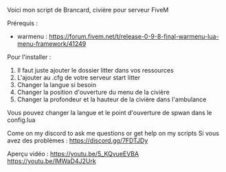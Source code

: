 Voici mon script de Brancard, civière pour serveur FiveM

Prérequis :
- warmenu : https://forum.fivem.net/t/release-0-9-8-final-warmenu-lua-menu-framework/41249

Pour l'installer :
1. Il faut juste ajouter le dossier litter dans vos ressources
2. L'ajouter au .cfg de votre serveur start litter
3. Changer la langue si besoin
4. Changer la position d'ouverture du menu de la civière
5. Changer la profondeur et la hauteur de la civière dans l'ambulance

Vous pouvez changer la langue et le point d'ouverture de spwan dans le config.lua

Come on my discord to ask me questions or get help on my scripts
Si vous avez des problèmes :
https://discord.gg/7FDTJDy

Aperçu vidéo :
https://youtu.be/5_KQvueEVBA
https://youtu.be/lMWaD4J2Urk
